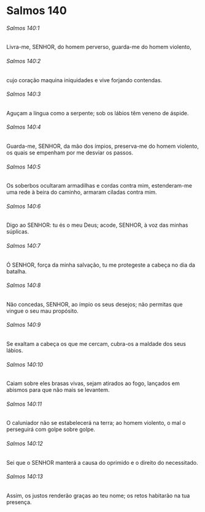 # Salmos 140

###### Salmos 140:1

Livra-me, SENHOR, do homem perverso, guarda-me do homem violento,

###### Salmos 140:2

cujo coração maquina iniquidades e vive forjando contendas.

###### Salmos 140:3

Aguçam a língua como a serpente; sob os lábios têm veneno de áspide.

###### Salmos 140:4

Guarda-me, SENHOR, da mão dos ímpios, preserva-me do homem violento, os quais se empenham por me desviar os passos.

###### Salmos 140:5

Os soberbos ocultaram armadilhas e cordas contra mim, estenderam-me uma rede à beira do caminho, armaram ciladas contra mim.

###### Salmos 140:6

Digo ao SENHOR: tu és o meu Deus; acode, SENHOR, à voz das minhas súplicas.

###### Salmos 140:7

Ó SENHOR, força da minha salvação, tu me protegeste a cabeça no dia da batalha.

###### Salmos 140:8

Não concedas, SENHOR, ao ímpio os seus desejos; não permitas que vingue o seu mau propósito.

###### Salmos 140:9

Se exaltam a cabeça os que me cercam, cubra-os a maldade dos seus lábios.

###### Salmos 140:10

Caiam sobre eles brasas vivas, sejam atirados ao fogo, lançados em abismos para que não mais se levantem.

###### Salmos 140:11

O caluniador não se estabelecerá na terra; ao homem violento, o mal o perseguirá com golpe sobre golpe.

###### Salmos 140:12

Sei que o SENHOR manterá a causa do oprimido e o direito do necessitado.

###### Salmos 140:13

Assim, os justos renderão graças ao teu nome; os retos habitarão na tua presença.

